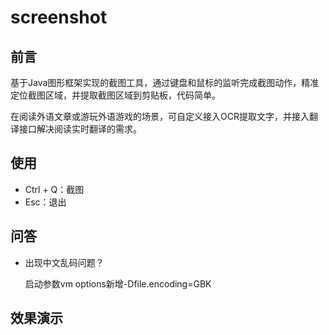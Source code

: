 # screenshot

## 前言

基于Java图形框架实现的截图工具，通过键盘和鼠标的监听完成截图动作，精准定位截图区域，并提取截图区域到剪贴板，代码简单。

在阅读外语文章或游玩外语游戏的场景，可自定义接入OCR提取文字，并接入翻译接口解决阅读实时翻译的需求。

## 使用

- Ctrl + Q：截图
- Esc：退出

## 问答

- 出现中文乱码问题？

  启动参数vm options新增-Dfile.encoding=GBK

## 效果演示